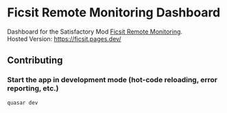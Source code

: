 # Ficsit Remote Monitoring Dashboard

Dashboard for the Satisfactory Mod [Ficsit Remote Monitoring](https://ficsit.app/mod/FicsitRemoteMonitoring).  
Hosted Version: https://ficsit.pages.dev/

## Contributing

### Start the app in development mode (hot-code reloading, error reporting, etc.)
```bash
quasar dev
```
